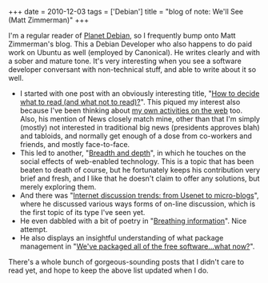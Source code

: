 +++
date = 2010-12-03
tags = ['Debian']
title = "blog of note: We'll See (Matt Zimmerman)"
+++

I\'m a regular reader of [Planet Debian], so I frequently bump onto Matt
Zimmerman\'s blog. This a Debian Developer who also happens to do paid
work on Ubuntu as well (employed by Canonical). He writes clearly and
with a sober and mature tone. It\'s very interesting when you see a
software developer conversant with non-technical stuff, and able to
write about it so well.

-   I started with one post with an obviously interesting title, \"[How
    to decide what to read (and what not to read)?]\". This piqued my
    interest also because I\'ve been thinking about [my own activities
    on the web] too. Also, his mention of News closely match mine, other
    than that I\'m simply (mostly) not interested in traditional big
    news (presidents approves blah) and tabloids, and normally get
    enough of a dose from co-workers and friends, and mostly
    face-to-face.
-   This led to another, \"[Breadth and depth]\", in which he touches on
    the social effects of web-enabled technology. This is a topic that
    has been beaten to death of course, but he fortunately keeps his
    contribution very brief and fresh, and I like that he doesn\'t claim
    to offer any solutions, but merely exploring them.
-   And there was \"[Internet discussion trends: from Usenet to
    micro-blogs]\", where he discussed various ways forms of on-line
    discussion, which is the first topic of its type I\'ve seen yet.
-   He even dabbled with a bit of poetry in \"[Breathing information]\".
    Nice attempt.
-   He also displays an insightful understanding of what package
    management in \"[We\'ve packaged all of the free software\...what
    now?]\".

There\'s a whole bunch of gorgeous-sounding posts that I didn\'t care to
read yet, and hope to keep the above list updated when I do.

  [Planet Debian]: http://planet.debian.org/
  [How to decide what to read (and what not to read)?]: http://mdzlog.alcor.net/2010/06/12/how-to-decide-what-to-read-and-what-not-to-read/
  [my own activities on the web]: http://tshepang.net/where-i-live-on-the-web
  [Breadth and depth]: http://mdzlog.alcor.net/2010/04/06/breadth-and-depth/
  [Internet discussion trends: from Usenet to micro-blogs]: http://mdzlog.alcor.net/2009/05/03/internet-discussion-trends/
  [Breathing information]: http://mdzlog.alcor.net/2010/12/02/breathing-information/
  [We\'ve packaged all of the free software\...what now?]: http://mdzlog.alcor.net/2010/07/06/weve-packaged-all-of-the-free-software-what-now/
